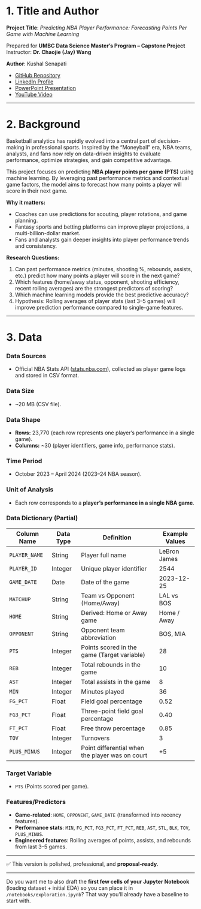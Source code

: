 # 1. Title and Author  

**Project Title**: *Predicting NBA Player Performance: Forecasting Points Per Game with Machine Learning*  

Prepared for **UMBC Data Science Master’s Program – Capstone Project**  
Instructor: **Dr. Chaojie (Jay) Wang**  

**Author**: Kushal Senapati  

- [GitHub Repository](https://github.com/yourusername/your-repo-name)  
- [LinkedIn Profile](https://www.linkedin.com/in/your-link)  
- [PowerPoint Presentation](https://link-to-your-ppt.com)  
- [YouTube Video](https://link-to-your-video.com)  

---

# 2. Background  

Basketball analytics has rapidly evolved into a central part of decision-making in professional sports. Inspired by the “Moneyball” era, NBA teams, analysts, and fans now rely on data-driven insights to evaluate performance, optimize strategies, and gain competitive advantage.  

This project focuses on predicting **NBA player points per game (PTS)** using machine learning. By leveraging past performance metrics and contextual game factors, the model aims to forecast how many points a player will score in their next game.  

**Why it matters:**  
- Coaches can use predictions for scouting, player rotations, and game planning.  
- Fantasy sports and betting platforms can improve player projections, a multi-billion-dollar market.  
- Fans and analysts gain deeper insights into player performance trends and consistency.  

**Research Questions:**  
1. Can past performance metrics (minutes, shooting %, rebounds, assists, etc.) predict how many points a player will score in the next game?  
2. Which features (home/away status, opponent, shooting efficiency, recent rolling averages) are the strongest predictors of scoring?  
3. Which machine learning models provide the best predictive accuracy?  
4. Hypothesis: Rolling averages of player stats (last 3–5 games) will improve prediction performance compared to single-game features.  

---

# 3. Data  

### **Data Sources**  
- Official NBA Stats API ([stats.nba.com](https://www.nba.com/stats/)), collected as player game logs and stored in CSV format.  

### **Data Size**  
- ~20 MB (CSV file).  

### **Data Shape**  
- **Rows:** 23,770 (each row represents one player’s performance in a single game).  
- **Columns:** ~30 (player identifiers, game info, performance stats).  

### **Time Period**  
- October 2023 – April 2024 (2023–24 NBA season).  

### **Unit of Analysis**  
- Each row corresponds to a **player’s performance in a single NBA game**.  

### **Data Dictionary (Partial)**  

| Column Name   | Data Type   | Definition                                      | Example Values |
|---------------|------------|--------------------------------------------------|----------------|
| `PLAYER_NAME` | String     | Player full name                                | LeBron James   |
| `PLAYER_ID`   | Integer    | Unique player identifier                         | 2544           |
| `GAME_DATE`   | Date       | Date of the game                                | 2023-12-25     |
| `MATCHUP`     | String     | Team vs Opponent (Home/Away)                    | LAL vs BOS     |
| `HOME`        | String     | Derived: Home or Away game                      | Home / Away    |
| `OPPONENT`    | String     | Opponent team abbreviation                      | BOS, MIA       |
| `PTS`         | Integer    | Points scored in the game (Target variable)     | 28             |
| `REB`         | Integer    | Total rebounds in the game                      | 10             |
| `AST`         | Integer    | Total assists in the game                       | 8              |
| `MIN`         | Integer    | Minutes played                                  | 36             |
| `FG_PCT`      | Float      | Field goal percentage                           | 0.52           |
| `FG3_PCT`     | Float      | Three-point field goal percentage               | 0.40           |
| `FT_PCT`      | Float      | Free throw percentage                           | 0.85           |
| `TOV`         | Integer    | Turnovers                                       | 3              |
| `PLUS_MINUS`  | Integer    | Point differential when the player was on court | +5             |

### **Target Variable**  
- `PTS` (Points scored per game).  

### **Features/Predictors**  
- **Game-related**: `HOME`, `OPPONENT`, `GAME_DATE` (transformed into recency features).  
- **Performance stats**: `MIN`, `FG_PCT`, `FG3_PCT`, `FT_PCT`, `REB`, `AST`, `STL`, `BLK`, `TOV`, `PLUS_MINUS`.  
- **Engineered features**: Rolling averages of points, assists, and rebounds from last 3–5 games.  

---

✅ This version is polished, professional, and **proposal-ready**.  

---

Do you want me to also draft the **first few cells of your Jupyter Notebook** (loading dataset + initial EDA) so you can place it in `/notebooks/exploration.ipynb`? That way you’ll already have a baseline to start with.
